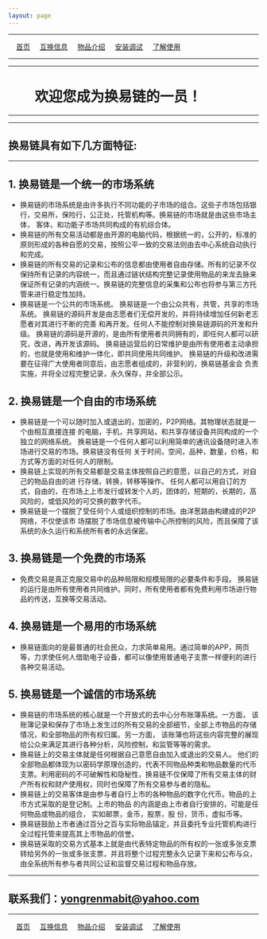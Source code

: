 ```yaml
---
layout: page
---
```

---

&#160;&#160;&#160; [首页](https://ubarterchain.github.io/) &#160;&#160;&#160; [互换信息](/info/) &#160;&#160;&#160; [物品介绍](/list/) &#160;&#160;&#160;  [安装调试](/install/) &#160;&#160;&#160;  [了解使用](/learn/) 

---
---

# &#160;&#160;&#160; &#160;&#160;&#160; 欢迎您成为换易链的一员！

---
---

##  换易链具有如下几方面特征: ##

---

## 1. 换易链是一个统一的市场系统 ## 
- 换易链的市场系统是由许多执行不同功能的子市场的组合。这些子市场包括银行，交易所，保险行，公正处，托管机构等。换易链的市场就是由这些市场主体， 客体，和功能子市场共同构成的有机综合体。
- 换易链的所有交易活动都是由开源的电脑代码，根据统一的，公开的，标准的原则形成的各种自愿的交易，按照公平一致的交易法则由去中心系统自动执行和完成。
- 换易链的所有交易的记录和公布的信息都由使用者自由存储。所有的记录不仅保持所有记录的内容统一，而且通过链状结构完整记录使用物品的来龙去脉来保证所有记录的内涵统一。换易链的完整信息的采集和公布也将参与第三方托管来进行稳定性加持。
- 换易链是一个公共的市场系统。 换易链是一个由公众共有，共管，共享的市场系统。 换易链的源码开发是由志愿者们无偿开发的，并将持续增加任何新老志愿者对其进行不断的完善 和再开发。任何人不能控制对换易链源码的开发和升级。 换易链的源码是开源的，是由所有使用者共同拥有的，即任何人都可以研究，改进，再开发该源码。 换易链运营后的日常维护是由所有使用者主动承担的，也就是使用和维护一体化，即共同使用共同维护。 换易链的升级和改进需要在征得广大使用者同意后，由志愿者组成的，非营利的，换易链基金会 负责实施，并将全过程完整记录，永久保存，并全部公示。
## 2. 换易链是一个自由的市场系统 ##
- 换易链是一个可以随时加入或退出的，加密的，P2P网络。其物理状态就是一个由相互直接连接 的电脑，手机，共享网站，和共享存储设备共同构成的一个独立的网络系统。 换易链是一个任何人都可以利用简单的通讯设备随时进入市场进行交易的市场。换易链没有任何 关于时间，空间，品种，数量，价格，和方式等方面的对任何人的限制。 
- 换易链上实现的所有交易都是交易主体按照自己的意愿，以自己的方式，对自己的物品自由的进 行存储，转换，转移等操作。 任何人都可以用自订的方式，自由的，在市场上上市发行或转发个人的，团体的，短期的，长期的，高风险的，或低风险的可交换的数字代币。
- 换易链是一个摆脱了受任何个人或组织控制的市场。由洋葱路由构建成的P2P网络，不仅使该市 场摆脱了市场信息被传输中心所控制的风险，而且保障了该系统的永久运行和系统所有者的永远保密。
## 3. 换易链是一个免费的市场系 ##
- 免费交易是真正克服交易中的品种局限和规模局限的必要条件和手段。 换易链的运行是由所有使用者共同维护。同时，所有使用者都有免费利用市场进行物品的传送，互换等交易活动。
## 4. 换易链是一个易用的市场系统 ##
- 换易链面向的是最普通的社会民众，力求简单易用。通过简单的APP，网页等，力求使任何人借助电子设备，都可以像使用普通电子支票一样便利的进行各种交易活动。
## 5. 换易链是一个诚信的市场系统 ##
- 换易链的市场系统的核心就是一个开放式的去中心分布账簿系统。一方面， 该账簿记录和保存了市场上发生过的所有交易的全部细节，全部上市物品的存储情况，和全部物品的所有权归属。另一方面， 该账簿也将这些内容完整的展现给公众来满足其进行各种分析，风险控制，和监管等等的需求。 
- 换易链上的交易主体就是任何根据自己意愿自由加入或退出的交易人。 他们的全部物品都体现为以密码学原理创造的，代表不同物品种类和物品数量的代币支票。利用密码的不可破解性和隐秘性，换易链不仅保障了所有交易主体的财产所有权和财产使用权，同时也保障了所有交易参与者的隐私。
- 换易链上的交易客体是由参与者自行上市的各种物品的数字化代币。物品的上市方式采取的是登记制。上市的物品 的内涵是由上市者自行安排的，可能是任何物品或物品的组合， 实如邮票，金币，股票，股 份，货币，虚拟币等。
- 换易链鼓励上市者通过百分之百与实际物品锚定，并且委托专业托管机构进行全过程托管来提高其上市物品的信誉。
- 换易链采取的交易方式基本上就是由代表特定物品的所有权的一张或多张支票转给另外的一张或多张支票，并且将整个过程完整永久记录下来和公布与众，由全系统所有参与者共同公证和监督交易过程和物品存放。

---
联系我们：yongrenmabit@yahoo.com
---
---

&#160;&#160;&#160; [首页](https://ubarterchain.github.io/) &#160;&#160;&#160; [互换信息](/info/) &#160;&#160;&#160; [物品介绍](/list/) &#160;&#160;&#160;  [安装调试](/install/) &#160;&#160;&#160;  [了解使用](/learn/)  
